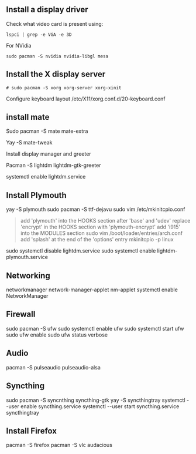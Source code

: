 

## Install a display driver
Check what video card is present using:
```
lspci | grep -e VGA -e 3D
```
For NVidia
```
sudo pacman -S nvidia nvidia-libgl mesa

```


## Install the X display server
```
# sudo pacman -S xorg xorg-server xorg-xinit 
```

Configure keyboard layout 
/etc/X11/xorg.conf.d/20-keyboard.conf 

## install mate

Sudo pacman -S mate mate-extra

Yay -S mate-tweak


Install display manager and greeter

Pacman -S lightdm lightdm-gtk-greeter

systemctl enable lightdm.service


## Install Plymouth

yay -S plymouth
sudo pacman -S ttf-dejavu
sudo vim /etc/mkinitcpio.conf
> add 'plymouth' into the HOOKS section after 'base' and 'udev'
> replace 'encrypt' in the HOOKS section with 'plymouth-encrypt'
> add 'i915' into the MODULES section
sudo vim /boot/loader/entries/arch.conf
> add 'splash' at the end of the 'options' entry
mkinitcpio -p linux

sudo systemctl disable lightdm.service
sudo systemctl enable lightdm-plymouth.service

## Networking
networkmanager
network-manager-applet
nm-applet
systemctl enable NetworkManager

## Firewall
sudo pacman -S ufw
sudo systemctl enable ufw
sudo systemctl start ufw
sudo ufw enable
sudo ufw status verbose

## Audio
pacman -S pulseaudio pulseaudio-alsa

## Syncthing
sudo pacman -S syncnthing syncthing-gtk
yay -S syncthingtray
systemctl --user enable syncthing.service
systemctl --user start syncthing.service
syncthingtray

## Install Firefox
pacman -S firefox
pacman -S vlc audacious
